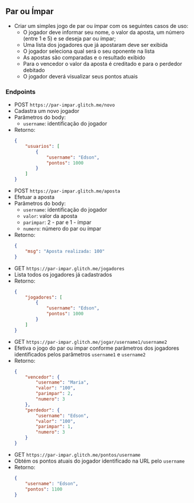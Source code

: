 ## Par ou Ímpar
- Criar um simples jogo de par ou ímpar com os seguintes casos de uso:
    - O jogador deve informar seu nome, o valor da aposta, um número (entre 1 e 5) e se deseja par ou ímpar;
    - Uma lista dos jogadores que já apostaram deve ser exibida
    - O jogador seleciona qual será o seu oponente na lista
    - As apostas são comparadas e o resultado exibido
    - Para o vencedor o valor da aposta é creditado e para o perdedor debitado
    - O jogador deverá visualizar seus pontos atuais

### Endpoints

- POST `https://par-impar.glitch.me/novo`
- Cadastra um novo jogador
- Parâmetros do body:
    - `username`: identificação do jogador
- Retorno:
    ```json
    {
        "usuarios": [
            {
                "username": "Edson",
                "pontos": 1000
            }
        ]
    }
    ```
- POST `https://par-impar.glitch.me/aposta`
- Efetuar a aposta
- Parâmetros do body:
    - `username`: identificação do jogador
    - `valor`: valor da aposta
    - `parimpar`: 2 - par e 1 - ímpar
    - `numero`: número do par ou ímpar
- Retorno:
    ```json
    {
        "msg": "Aposta realizada: 100"
    }
    ```
- GET `https://par-impar.glitch.me/jogadores`
- Lista todos os jogadores já cadastrados
- Retorno:
    ```json
    {
        "jogadores": [
            {
                "username": "Edson",
                "pontos": 1000
            }
        ]
    }
    ```
- GET `https://par-impar.glitch.me/jogar/username1/username2`
- Efetiva o jogo do par ou ímpar conforme parâmetros dos jogadores identificados pelos parâmetros `username1` e `username2`
- Retorno:
    ```json
    {
        "vencedor": {
            "username": "Maria",
            "valor": "100",
            "parimpar": 2,
            "numero": 3
        },
        "perdedor": {
            "username": "Edson",
            "valor": "100",
            "parimpar": 1,
            "numero": 3
        }
    }
    ```
- GET `https://par-impar.glitch.me/pontos/username`
- Obtém os pontos atuais do jogador identificado na URL pelo `username`
- Retorno:
    ```json
    {
        "username": "Edson",
        "pontos": 1100
    }
    ```
